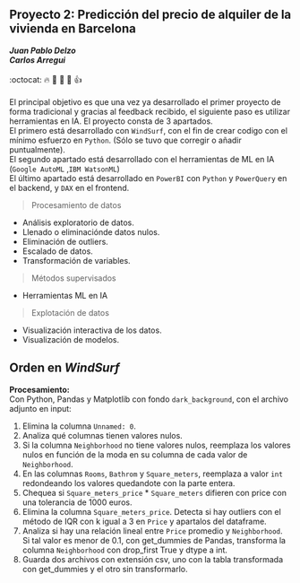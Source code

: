 ## Proyecto 2: Predicción del precio de alquiler de la vivienda en Barcelona 
***Juan Pablo Delzo***<br>
***Carlos Arregui***<br> <br>
:octocat: :fire: :pray: :muscle: :walking: :thumbsup:<br> <br>
El principal objetivo es que una vez ya desarrollado el primer proyecto de forma tradicional y gracias al feedback recibido, el siguiente paso es utilizar herramientas en IA.
El proyecto consta de 3 apartados. <br>
El primero está desarrollado con `WindSurf`, con el fin de crear codigo con el mínimo esfuerzo en `Python`. (Sólo se tuvo que corregir o añadir puntualmente).<br>
El segundo apartado está desarrollado con el herramientas de ML en IA (`Google AutoML` ,`IBM WatsonML`)<br>
El último apartado está desarrollado en `PowerBI` con `Python` y `PowerQuery` en el backend, y `DAX` en el frontend. <br>
> Procesamiento de datos
- Análisis exploratorio de datos.
- Llenado o eliminaciónde datos nulos.
- Eliminación de outliers.
- Escalado de datos.
- Transformación de variables.
> Métodos supervisados
- Herramientas ML en IA
> Explotación de datos
- Visualización interactiva de los datos.
- Visualización de modelos. 

## Orden en *WindSurf*
**Procesamiento:** 
<br>
Con Python, Pandas y Matplotlib con fondo `dark_background`, con el archivo adjunto en input: <br>
1. Elimina la columna `Unnamed: 0`. 
2. Analiza qué columnas tienen valores nulos. 
3. Si la columna `Neighborhood` no tiene valores nulos, reemplaza los valores nulos en función de la moda en su columna de cada valor de `Neighborhood`. 
4. En las columnas `Rooms`, `Bathrom` y `Square_meters`, reemplaza a valor `int` redondeando los valores quedandote con la parte entera.
5. Chequea si `Square_meters_price` * `Square_meters` difieren con price con una tolerancia de 1000 euros. 
6. Elimina la columna `Square_meters_price`. Detecta si hay outliers con el método de IQR con k igual a 3 en `Price` y apartalos del dataframe. 
7. Analiza si hay una relación lineal entre `Price` promedio y `Neighborhood`. Si tal valor es menor de 0.1, con get_dummies de Pandas, transforma la columna `Neighborhood` con drop_first True y dtype a int. 
8. Guarda dos archivos con extensión csv, uno con la tabla transformada con get_dummies y el otro sin transformarlo.
